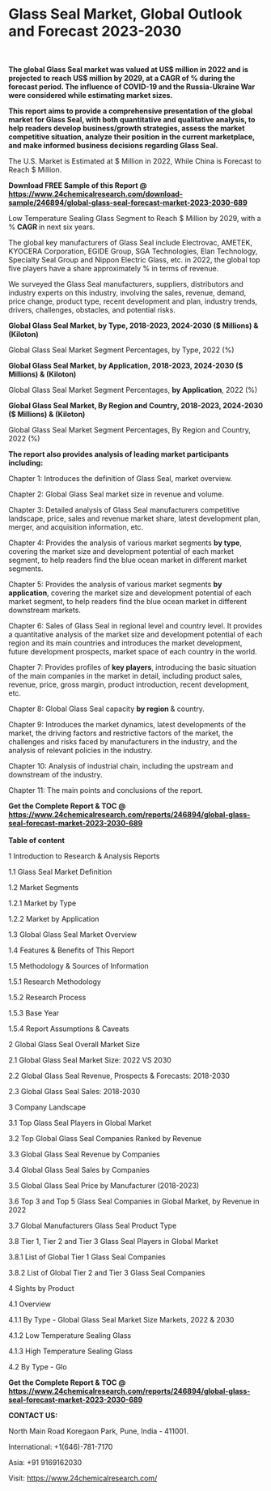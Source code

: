 <h1>Glass Seal Market, Global Outlook and Forecast 2023-2030</h1><br/><p><strong>The global Glass Seal market was valued at US$ million in 2022 and is projected to reach US$ million by 2029, at a <strong>CAGR</strong> of % during the forecast period. The influence of COVID-19 and the Russia-Ukraine War were considered while estimating market sizes.</strong></p><p><strong>This report aims to provide a comprehensive presentation of the global market for Glass Seal, with both quantitative and qualitative analysis, to help readers develop business/growth strategies, assess the market competitive situation, analyze their position in the current marketplace, and make informed business decisions regarding Glass Seal.</strong></p><p>The U.S. Market is Estimated at $ Million in 2022, While China is Forecast to Reach $ Million.</p><div><b>Download FREE Sample of this Report @ <a href="https://www.24chemicalresearch.com/download-sample/246894/global-glass-seal-forecast-market-2023-2030-689">https://www.24chemicalresearch.com/download-sample/246894/global-glass-seal-forecast-market-2023-2030-689</a></b></div><p>Low Temperature Sealing Glass Segment to Reach $ Million by 2029, with a %<strong> <strong>CAGR</strong> </strong>in next six years.</p><p>The global key manufacturers of Glass Seal include Electrovac, AMETEK, KYOCERA Corporation, EGIDE Group, SGA Technologies, Elan Technology, Specialty Seal Group and Nippon Electric Glass, etc. in 2022, the global top five players have a share approximately % in terms of revenue.</p><p>We surveyed the Glass Seal manufacturers, suppliers, distributors and industry experts on this industry, involving the sales, revenue, demand, price change, product type, recent development and plan, industry trends, drivers, challenges, obstacles, and potential risks.</p><p><strong>Global Glass Seal Market, by Type, 2018-2023, 2024-2030 ($ Millions) & (Kiloton)</strong></p><p>Global Glass Seal Market Segment Percentages, by Type, 2022 (%)</p><p><strong>Global Glass Seal Market, <strong>by Application</strong>, 2018-2023, 2024-2030 ($ Millions) & (Kiloton)</strong></p><p>Global Glass Seal Market Segment Percentages, <strong>by Application</strong>, 2022 (%)</p><p><strong>Global Glass Seal Market, By Region and Country, 2018-2023, 2024-2030 ($ Millions) & (Kiloton)</strong></p><p>Global Glass Seal Market Segment Percentages, By Region and Country, 2022 (%)</p><p><strong>The report also provides analysis of leading market participants including:</strong></p><p>Chapter 1: Introduces the definition of Glass Seal, market overview.</p><p>Chapter 2: Global Glass Seal market size in revenue and volume.</p><p>Chapter 3: Detailed analysis of Glass Seal manufacturers competitive landscape, price, sales and revenue market share, latest development plan, merger, and acquisition information, etc.</p><p>Chapter 4: Provides the analysis of various market segments <strong>by type</strong>, covering the market size and development potential of each market segment, to help readers find the blue ocean market in different market segments.</p><p>Chapter 5: Provides the analysis of various market segments <strong><strong>by application</strong></strong>, covering the market size and development potential of each market segment, to help readers find the blue ocean market in different downstream markets.</p><p>Chapter 6: Sales of Glass Seal in regional level and country level. It provides a quantitative analysis of the market size and development potential of each region and its main countries and introduces the market development, future development prospects, market space of each country in the world.</p><p>Chapter 7: Provides profiles of <strong><strong>key players</strong></strong>, introducing the basic situation of the main companies in the market in detail, including product sales, revenue, price, gross margin, product introduction, recent development, etc.</p><p>Chapter 8: Global Glass Seal capacity <strong>by region </strong>& country.</p><p>Chapter 9: Introduces the market dynamics, latest developments of the market, the driving factors and restrictive factors of the market, the challenges and risks faced by manufacturers in the industry, and the analysis of relevant policies in the industry.</p><p>Chapter 10: Analysis of industrial chain, including the upstream and downstream of the industry.</p><p>Chapter 11: The main points and conclusions of the report.</p><div><b>Get the Complete Report & TOC @ <a href="https://www.24chemicalresearch.com/reports/246894/global-glass-seal-forecast-market-2023-2030-689">https://www.24chemicalresearch.com/reports/246894/global-glass-seal-forecast-market-2023-2030-689</a></b></div><br><b>Table of content</b><p>1 Introduction to Research & Analysis Reports<br />
 
  1.1 Glass Seal Market Definition<br />
 
  1.2 Market Segments<br />
 
  1.2.1 Market by Type<br />
 
  1.2.2 Market by Application<br />
 
  1.3 Global Glass Seal Market Overview<br />
 
  1.4 Features & Benefits of This Report<br />
 
  1.5 Methodology & Sources of Information<br />
 
  1.5.1 Research Methodology<br />
 
  1.5.2 Research Process<br />
 
  1.5.3 Base Year<br />
 
  1.5.4 Report Assumptions & Caveats<br />
 
 2 Global Glass Seal Overall Market Size<br />
 
  2.1 Global Glass Seal Market Size: 2022 VS 2030<br />
 
  2.2 Global Glass Seal Revenue, Prospects & Forecasts: 2018-2030<br />
 
  2.3 Global Glass Seal Sales: 2018-2030<br />
 
 3 Company Landscape<br />
 
  3.1 Top Glass Seal Players in Global Market<br />
 
  3.2 Top Global Glass Seal Companies Ranked by Revenue<br />
 
  3.3 Global Glass Seal Revenue by Companies<br />
 
  3.4 Global Glass Seal Sales by Companies<br />
 
  3.5 Global Glass Seal Price by Manufacturer (2018-2023)<br />
 
  3.6 Top 3 and Top 5 Glass Seal Companies in Global Market, by Revenue in 2022<br />
 
  3.7 Global Manufacturers Glass Seal Product Type<br />
 
  3.8 Tier 1, Tier 2 and Tier 3 Glass Seal Players in Global Market<br />
 
  3.8.1 List of Global Tier 1 Glass Seal Companies<br />
 
  3.8.2 List of Global Tier 2 and Tier 3 Glass Seal Companies<br />
 
 4 Sights by Product<br />
 
  4.1 Overview<br />
 
  4.1.1 By Type - Global Glass Seal Market Size Markets, 2022 & 2030<br />
 
  4.1.2 Low Temperature Sealing Glass<br />
 
  4.1.3 High Temperature Sealing Glass<br />
 
  4.2 By Type - Glo<br><div><b>Get the Complete Report & TOC @ <a href="https://www.24chemicalresearch.com/reports/246894/global-glass-seal-forecast-market-2023-2030-689">https://www.24chemicalresearch.com/reports/246894/global-glass-seal-forecast-market-2023-2030-689</a></b></div></p>
 
 <b>CONTACT US:</b><br>
 
 North Main Road Koregaon Park, Pune, India - 411001.<br/>
 
 International: +1(646)-781-7170<br/>
 
 Asia: +91 9169162030<br/>
 
 Visit: <a href="https://www.24chemicalresearch.com/">https://www.24chemicalresearch.com/</a>
 
 <br>